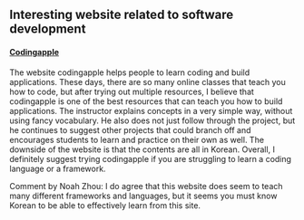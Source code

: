 ## Interesting website related to software development

#### [Codingapple](https://codingapple.com/)

The website codingapple helps people to learn coding and build applications. These days, there are so many online classes that teach you how to code, but after trying out multiple resources, I believe that codingapple is one of the best resources that can teach you how to build applications. The instructor explains concepts in a very simple way, without using fancy vocabulary. He also does not just follow through the project, but he continues to suggest other projects that could branch off and encourages students to learn and practice on their own as well. The downside of the website is that the contents are all in Korean. Overall, I definitely suggest trying codingapple if you are struggling to learn a coding language or a framework.

Comment by Noah Zhou: I do agree that this website does seem to teach many different frameworks and languages, but it seems you must know Korean to be able to effectively learn from this site.
